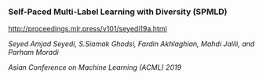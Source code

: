  ### Self-Paced Multi-Label Learning with Diversity (SPMLD)
 
 http://proceedings.mlr.press/v101/seyedi19a.html
  
 *Seyed Amjad Seyedi, S.Siamak Ghodsi, Fardin Akhlaghian, Mahdi Jalili, and Parham Moradi*
  
 *Asian Conference on Machine Learning (ACML) 2019*
  
